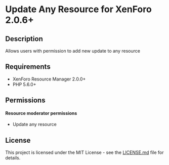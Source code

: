 Update Any Resource for XenForo 2.0.6+
======================================

Description
-----------

Allows users with permission to add new update to any resource

Requirements
------------

- XenForo Resource Manager 2.0.0+
- PHP 5.6.0+

Permissions
-----------

#### Resource moderator permissions

- Update any resource

License
-------

This project is licensed under the MIT License - see the [LICENSE.md](https://github.com/ticktackk/UpdateAnyResourceForXF2/blob/master/LICENSE.md) file for details.